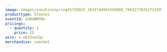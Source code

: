 ```yaml
---
image: images/sunshinespring41756825_1834744943350086_7903277035272339188_n.png
producttype: Sleeves
eventId: eUBdWMfNo
pricings:
  - quantity: 1
    price: 25
asin: s-wDJUveZqu
merchandise: comiket
---
```

